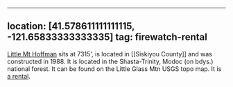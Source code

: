 
---
location: [41.578611111111115, -121.65833333333335]
tag: firewatch-rental
---

[Little Mt Hoffman](http://www.peakbagging.com/CALookoutPhotos/LittleMountHoffman.html) sits at 7315', is located in [[Siskiyou County]] and was constructed in 1988. It is located in the Shasta-Trinity, Modoc (on bdys.) national forest. It can be found on the Little Glass Mtn USGS topo map. It is [a rental](http://www.recreation.gov/camping/Little_Mt_Hoffman_Lookout/r/campgroundDetails.do?contractCode=NRSO&parkId=75303&topTabIndex=Search).
